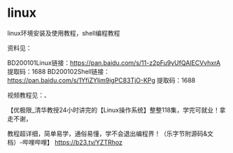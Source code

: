 # linux

linux环境安装及使用教程，shell编程教程

资料见：

BD200101Linux链接：https://pan.baidu.com/s/11-z2pFu9yUfQAlECVvhxrA 
提取码：1688 
BD200102Shell链接：https://pan.baidu.com/s/1YfiZYljm9igPC83TjO-KPg 
提取码：1688






视频教程见：、

【优极限_清华教授24小时讲完的【Linux操作系统】整整118集，学完可就业！拿走不谢，

教程超详细，简单易学，通俗易懂，学不会退出编程界！（乐字节附源码&文档）-哔哩哔哩】 https://b23.tv/YZTRhoz

